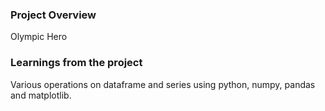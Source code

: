 ### Project Overview

 Olympic Hero


### Learnings from the project

 Various operations on dataframe and series using python, numpy, pandas and matplotlib.


